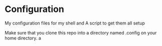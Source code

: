 # Configuration
My configuration files for my shell and A script to get them all setup

Make sure that you clone this repo into a directory named .config on your home directory.
a
